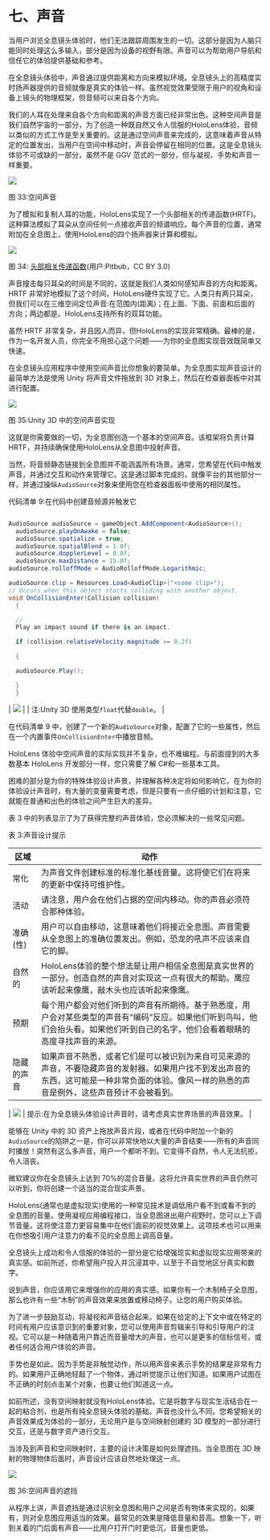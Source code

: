 # 七、声音

当用户浏览全息镜头体验时，他们无法跟踪周围发生的一切。这部分是因为人脑只能同时处理这么多输入，部分是因为设备的视野有限。声音可以为帮助用户导航和信任它的体验提供基础和参考。

在全息镜头体验中，声音通过提供距离和方向来模拟环境。全息镜头上的高精度实时扬声器提供的音频就像是真实的体验一样。虽然视觉效果受限于用户的视角和设备上镜头的物理框架，但音频可以来自各个方向。

我们的人耳在处理来自各个方向和距离的声音方面已经非常出色。这种空间声音是我们自然宇宙的一部分，为了创造一种既自然又令人信服的HoloLens体验，音频以类似的方式工作是至关重要的。这是通过空间声音来完成的，这意味着声音从特定的位置发出，当用户在空间中移动时，声音会停留在相同的位置。这是全息镜头体验不可或缺的一部分，虽然不是 GGV 范式的一部分，但与凝视、手势和声音一样重要。

![](img/image041.png)

图 33:空间声音

为了模拟和复制人耳的功能，HoloLens实现了一个头部相关的传递函数(HRTF)。这种算法模拟了耳朵从空间任何一点接收声音的频谱响应。每个声音的位置，通常附加在全息图上，使用HoloLens的四个扬声器来计算和模拟。

![](img/image042.jpg)

图 34: [头部相关传递函数](https://commons.wikimedia.org/w/index.php?curid=36746864)(用户:Pitbub，CC BY 3.0)

声音撞击每只耳朵的时间是不同的，这就是我们人类如何感知声音的方向和距离。HRTF 非常好地模拟了这个时间，HoloLens硬件实现了它。人类只有两只耳朵，但我们可以在三维空间定位声音:在范围内(距离)；在上面、下面、前面和后面的方向；两边都是。HoloLens支持所有的双耳功能。

虽然 HRTF 非常复杂，并且因人而异，但HoloLens的实现非常精确。最棒的是，作为一名开发人员，你完全不用担心这个问题——为你的全息图实现音效既简单又快速。

在全息镜头应用程序中使用空间声音比你想象的要简单。为全息图实现声音设计的最简单方法是使用 Unity 将声音文件拖放到 3D 对象上，然后在检查器面板中对其进行配置。

![](img/image043.jpg)

图 35:Unity 3D 中的空间声音实现

这就是你需要做的一切，为全息图创造一个基本的空间声音。该框架将负责计算 HRTF，并持续确保使用HoloLens从全息图中投射声音。

当然，将音频静态链接到全息图并不能涵盖所有场景。通常，您希望在代码中触发声音，并通过交互和动作来管理它。这是通过脚本完成的，就像平台的其他部分一样，并通过操纵`AudioSource`对象来使用您在检查器面板中使用的相同属性。

代码清单 9:在代码中创建音频源并触发它

```cs

AudioSource audioSource = gameObject.AddComponent<AudioSource>();
  audioSource.playOnAwake = false;
  audioSource.spatialize = true;
  audioSource.spatialBlend = 1.0f;
  audioSource.dopplerLevel = 0.0f;
  audioSource.maxDistance = 15.0f;
audioSource.rolloffMode = AudioRolloffMode.Logarithmic;

audioSource.clip = Resources.Load<AudioClip>("<some clip>");
// Occurs when this object starts colliding with another object.
void OnCollisionEnter(Collision collision)
  {

  //
  Play an impact sound if there is an impact.

  if (collision.relativeVelocity.magnitude >= 0.2f)

  {

  audioSource.Play();

  }
  }

```

| ![](img/note.png) |
| 注:Unity 3D 使用类型`float`代替`double`。 |

在代码清单 9 中，创建了一个新的`AudioSource`对象，配置了它的一些属性，然后在一个内置事件`OnCollisionEnter`中播放音频。

HoloLens 体验中空间声音的实际实现并不复杂，也不难编程。与前面提到的大多数基本 HoloLens 开发部分一样，您只需要了解 C#和一些基本工具。

困难的部分是为你的特殊体验设计声景，并理解各种决定将如何影响它。在为你的体验设计声音时，有大量的变量需要考虑，但是只要有一点仔细的计划和注意，它就能在普通和出色的体验之间产生巨大的差异。

表 3 中的列表显示了为了获得完整的声音体验，您必须解决的一些常见问题。

表 3:声音设计提示

| **区域** | **动作** |
| --- | --- |
| 常化 | 为声音文件创建标准的标准化基线音量。这将使它们在将来的更新中保持可维护性。 |
| 活动 | 请注意，用户会在他们占据的空间内移动。你的声音必须符合那种体验。 |
| 准确(性) | 用户可以自由移动，这意味着他们将接近全息图。声音需要从全息图上的准确位置发出。例如，恐龙的吼声不应该来自它的脚。 |
| 自然的 | HoloLens体验的整个想法是让用户相信全息图是真实世界的一部分。创造自然的声音对实现这一点有很大的帮助。鹰应该听起来像鹰，敲木头也应该听起来像鹰。 |
| 预期 | 每个用户都会对他们听到的声音有所期待。基于熟悉度，用户会对某些类型的声音有“编码”反应。如果他们听到鸟叫，他们会抬头看。如果他们听到自己的名字，他们会看着眼睛的高度寻找声音的来源。 |
| 隐藏的声音 | 如果声音不熟悉，或者它们是可以被识别为来自可见来源的声音，不要隐藏声音的发射器。如果用户找不到发出声音的东西，这可能是一种非常负面的体验。像风一样的熟悉的声音是例外，这些声音预计不会被看到。 |

| ![](img/tip.png) | 提示:在为全息镜头体验设计声音时，请考虑真实世界场景的声音效果。 |

能够在 Unity 中的 3D 资产上拖放声音片段，或者在代码中附加一个新的`AudioSource`的陷阱之一是，你可以非常快地以大量的声音结束——所有的声音同时播放！突然有这么多声音，用户一个都听不到。它变得不自然，令人无法抗拒，令人沮丧。

微软建议你在全息镜头上达到 70%的混合音量。这将允许真实世界的声音仍然可以听到，你将创建一个适当的混合现实声景。

HoloLens(通常也是虚拟现实)使用的一种常见技术是调低用户看不到或看不到的全息图的音量。使用凝视应用编程接口，当全息图进出用户视野时，您可以上下调节音量。这将使注意力更容易集中在他们面前的视觉效果上。这项技术也可以用来在你想吸引用户注意力的看不见的全息图上调高音量。

全息镜头上成功和令人信服的体验的一部分是它给增强现实和虚拟现实应用带来的真实感。如前所述，你希望用户投入并沉浸其中，以至于不自觉地区分真实和数字。

说到声音，你应该用它来增强你的应用的真实感。如果你有一个木制椅子全息图，那么也许有一些“木制”的声音效果来放置或移动椅子。让您的用户购买体验。

为了进一步鼓励互动，将凝视和声音结合起来。如果在给定的上下文中或在特定的时间有用户应该意识到的重要对象，您可以使用声音剪辑来引导和引导用户的注视。它可以是一种随着用户靠近而音量增大的声音，也可以是更多的信标信号，或者任何适合用户体验的声音。

手势也是如此。因为手势是非触觉动作，所以用声音来表示手势的结果是非常有力的。如果用户正确地轻敲了一个物体，通过听觉提示让他们知道。如果用户试图在不正确的时刻点击某个对象，也要让他们知道这一点。

如前所述，没有空间映射就没有HoloLens体验。它是将数字与现实生活结合在一起的粘合剂，也是所有纯全息镜头体验的基础。声音也没什么不同。您希望相关的声音效果成为体验的一部分，无论用户是与空间映射创建的 3D 模型的一部分进行交互，还是与数字资产进行交互。

当涉及到声音和空间映射时，主要的设计决策是如何处理遮挡。当全息图在 3D 映射的物理物体后面时，声音设计应该自然地处理这一点。

![](img/image044.png)

图 36:空间声音的遮挡

从程序上讲，声音遮挡是通过识别全息图和用户之间是否有物体来实现的，如果有，则对全息图应用适当的效果。最常见的效果是降低音量和音高。想象一下，听到关着的门后面有声音——比用户打开门时更低沉，音量也更低。